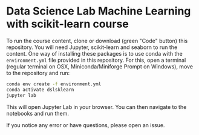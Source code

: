 # Data Science Lab Machine Learning with scikit-learn course

To run the course content, clone or download (green "Code" button) this repository. You will need Jupyter, scikit-learn and seaborn to run the content. One way of installing these packages is to use conda with the ```environment.yml``` file provided in this repository. For this, open a terminal (regular terminal on OSX, Miniconda/Miniforge Prompt on Windows), move to the repository and run:
    
```bash
conda env create -f environment.yml
conda activate dslsklearn
jupyter lab
```

This will open Jupyter Lab in your browser. You can then navigate to the notebooks and run them.

If you notice any error or have questions, please open an issue.
